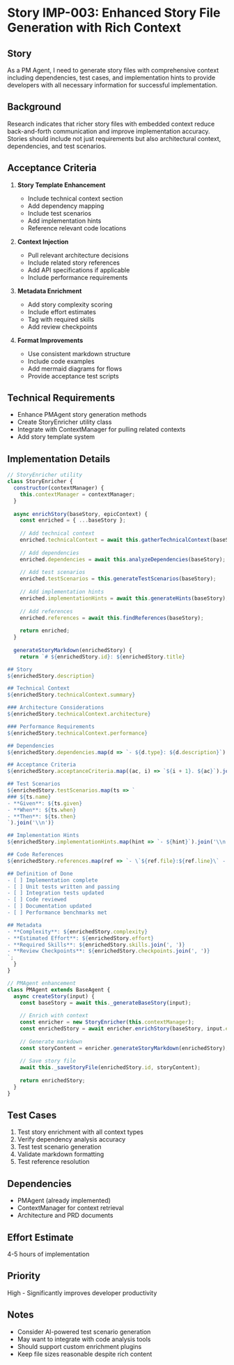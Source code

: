 # Story IMP-003: Enhanced Story File Generation with Rich Context

## Story
As a PM Agent, I need to generate story files with comprehensive context including dependencies, test cases, and implementation hints to provide developers with all necessary information for successful implementation.

## Background
Research indicates that richer story files with embedded context reduce back-and-forth communication and improve implementation accuracy. Stories should include not just requirements but also architectural context, dependencies, and test scenarios.

## Acceptance Criteria
1. **Story Template Enhancement**
   - Include technical context section
   - Add dependency mapping
   - Include test scenarios
   - Add implementation hints
   - Reference relevant code locations

2. **Context Injection**
   - Pull relevant architecture decisions
   - Include related story references
   - Add API specifications if applicable
   - Include performance requirements

3. **Metadata Enrichment**
   - Add story complexity scoring
   - Include effort estimates
   - Tag with required skills
   - Add review checkpoints

4. **Format Improvements**
   - Use consistent markdown structure
   - Include code examples
   - Add mermaid diagrams for flows
   - Provide acceptance test scripts

## Technical Requirements
- Enhance PMAgent story generation methods
- Create StoryEnricher utility class
- Integrate with ContextManager for pulling related contexts
- Add story template system

## Implementation Details

```javascript
// StoryEnricher utility
class StoryEnricher {
  constructor(contextManager) {
    this.contextManager = contextManager;
  }
  
  async enrichStory(baseStory, epicContext) {
    const enriched = { ...baseStory };
    
    // Add technical context
    enriched.technicalContext = await this.gatherTechnicalContext(baseStory);
    
    // Add dependencies
    enriched.dependencies = await this.analyzeDependencies(baseStory);
    
    // Add test scenarios
    enriched.testScenarios = this.generateTestScenarios(baseStory);
    
    // Add implementation hints
    enriched.implementationHints = await this.generateHints(baseStory);
    
    // Add references
    enriched.references = await this.findReferences(baseStory);
    
    return enriched;
  }
  
  generateStoryMarkdown(enrichedStory) {
    return `# ${enrichedStory.id}: ${enrichedStory.title}

## Story
${enrichedStory.description}

## Technical Context
${enrichedStory.technicalContext.summary}

### Architecture Considerations
${enrichedStory.technicalContext.architecture}

### Performance Requirements
${enrichedStory.technicalContext.performance}

## Dependencies
${enrichedStory.dependencies.map(d => `- ${d.type}: ${d.description}`).join('\\n')}

## Acceptance Criteria
${enrichedStory.acceptanceCriteria.map((ac, i) => `${i + 1}. ${ac}`).join('\\n')}

## Test Scenarios
${enrichedStory.testScenarios.map(ts => `
### ${ts.name}
- **Given**: ${ts.given}
- **When**: ${ts.when}
- **Then**: ${ts.then}
`).join('\\n')}

## Implementation Hints
${enrichedStory.implementationHints.map(hint => `- ${hint}`).join('\\n')}

## Code References
${enrichedStory.references.map(ref => `- \`${ref.file}:${ref.line}\` - ${ref.description}`).join('\\n')}

## Definition of Done
- [ ] Implementation complete
- [ ] Unit tests written and passing
- [ ] Integration tests updated
- [ ] Code reviewed
- [ ] Documentation updated
- [ ] Performance benchmarks met

## Metadata
- **Complexity**: ${enrichedStory.complexity}
- **Estimated Effort**: ${enrichedStory.effort}
- **Required Skills**: ${enrichedStory.skills.join(', ')}
- **Review Checkpoints**: ${enrichedStory.checkpoints.join(', ')}
`;
  }
}

// PMAgent enhancement
class PMAgent extends BaseAgent {
  async createStory(input) {
    const baseStory = await this._generateBaseStory(input);
    
    // Enrich with context
    const enricher = new StoryEnricher(this.contextManager);
    const enrichedStory = await enricher.enrichStory(baseStory, input.epicContext);
    
    // Generate markdown
    const storyContent = enricher.generateStoryMarkdown(enrichedStory);
    
    // Save story file
    await this._saveStoryFile(enrichedStory.id, storyContent);
    
    return enrichedStory;
  }
}
```

## Test Cases
1. Test story enrichment with all context types
2. Verify dependency analysis accuracy
3. Test test scenario generation
4. Validate markdown formatting
5. Test reference resolution

## Dependencies
- PMAgent (already implemented)
- ContextManager for context retrieval
- Architecture and PRD documents

## Effort Estimate
4-5 hours of implementation

## Priority
High - Significantly improves developer productivity

## Notes
- Consider AI-powered test scenario generation
- May want to integrate with code analysis tools
- Should support custom enrichment plugins
- Keep file sizes reasonable despite rich content
